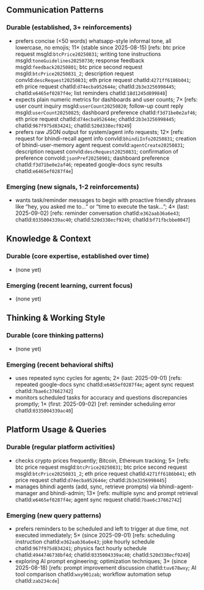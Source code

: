## Communication Patterns
### Durable (established, 3+ reinforcements)
- prefers concise (<50 words) whatsapp-style informal tone, all lowercase, no emojis; 11× (stable since 2025-08-15) [refs: btc price request msgId:`btcPrice20250831`; writing tone instructions msgId:`toneGuidelines20250730`; response feedback msgId:`feedback20250801`; btc price second request msgId:`btcPrice20250831_2`; description request convId:`descRequest20250831`; eth price request chatId:`4271ff6186b041`; eth price request chatId:`d74ecba952644e`; chatId:`2b3e3256998445`; chatId:`e6465ef0287f4e`; list reminders chatId:`18d1245d899848`]
- expects plain numeric metrics for dashboards and user counts; 7× [refs: user count inquiry msgId:`userCount20250820`; follow-up count reply msgId:`userCount20250825`; dashboard preference chatId:`f3d71be0e2af46`; eth price request chatId:`d74ecba952644e`; chatId:`2b3e3256998445`; chatId:`967f975d834241`; chatId:`520d338ecf9249`]
- prefers raw JSON output for system/agent info requests; 12× [refs: request for bhindi-recall agent info convId:`bhindiInfo20250831`; creation of bhindi-user-memory agent request convId:`agentCreate20250831`; description request convId:`descRequest20250831`; confirmation of preference convoId:`jsonPref20250901`; dashboard preference chatId:`f3d71be0e2af46`; repeated google-docs sync results chatId:`e6465ef0287f4e`]

### Emerging (new signals, 1-2 reinforcements)
- wants task/reminder messages to begin with proactive friendly phrases like “hey, you asked me to…” or “time to execute the task...”; 4× (last: 2025-09-02) [refs: reminder conversation chatId:`e362aab36a6e43`; chatId:`0335004339ac40`; chatId:`520d338ecf9249`; chatId:`bf71fbcbbe0047`]

## Knowledge & Context
### Durable (core expertise, established over time)
- (none yet)

### Emerging (recent learning, current focus)
- (none yet)

## Thinking & Working Style
### Durable (core thinking patterns)
- (none yet)

### Emerging (recent behavioral shifts)
- uses repeated sync cycles for agents; 2× (last: 2025-09-01) [refs: repeated google-docs sync chatId:`e6465ef0287f4e`; agent sync request chatId:`7bae6c37662742`]
- monitors scheduled tasks for accuracy and questions discrepancies promptly; 1× (first: 2025-09-02) [ref: reminder scheduling error chatId:`0335004339ac40`]

## Platform Usage & Queries
### Durable (regular platform activities)
- checks crypto prices frequently; Bitcoin, Ethereum tracking; 5× [refs: btc price request msgId:`btcPrice20250831`; btc price second request msgId:`btcPrice20250831_2`; eth price request chatId:`4271ff6186b041`; eth price request chatId:`d74ecba952644e`; chatId:`2b3e3256998445`]
- manages bhindi agents (add, sync, retrieve prompts) via bhindi-agent-manager and bhindi-admin; 13× [refs: multiple sync and prompt retrieval chatId:`e6465ef0287f4e`; agent sync request chatId:`7bae6c37662742`]

### Emerging (new query patterns)
- prefers reminders to be scheduled and left to trigger at due time, not executed immediately; 5× (since 2025-09-01) [refs: scheduling instruction chatId:`e362aab36a6e43`; joke hourly schedule chatId:`967f975d834241`; physics fact hourly schedule chatId:`4944746738bf4d`; chatId:`0335004339ac40`; chatId:`520d338ecf9249`]
- exploring AI prompt engineering; optimization techniques; 3× (since 2025-08-18) [refs: prompt improvement discussion chatId:`tuv678wxy`; AI tool comparison chatId:`wxy901zab`; workflow automation setup chatId:`zab234cde`]
